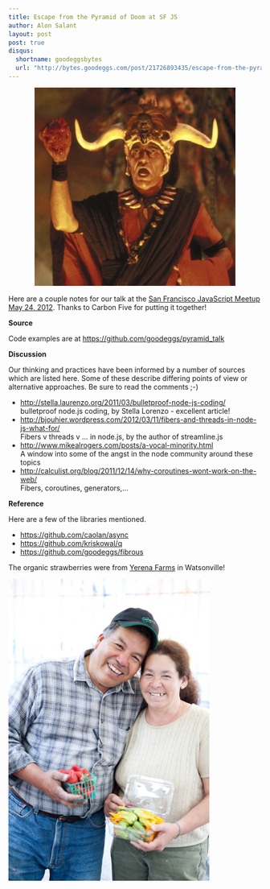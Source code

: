 ```yaml
---
title: Escape from the Pyramid of Doom at SF JS
author: Alon Salant
layout: post
post: true
disqus:
  shortname: goodeggsbytes
  url: "http://bytes.goodeggs.com/post/21726893435/escape-from-the-pyramid-of-doom-at-sf-js"
---
```


<center><a href="http://www.imdb.com/media/rm473086720/tt0087469"><img class="framed" width="400px" src="/images/mola-ram.jpg"></a></center>
<p>
Here are a couple notes for our talk at the <a href="http://www.meetup.com/jsmeetup/events/60203352/">San Francisco JavaScript Meetup May 24, 2012</a>. Thanks to Carbon Five for putting it together!
</p><p>
<b>Source</b>
</p><p>
Code examples are at <a href="https://github.com/goodeggs/pyramid_talk">https://github.com/goodeggs/pyramid_talk</a>
</p><p>
<b>Discussion</b>
</p><p>
Our thinking and practices have been informed by a number of sources which are listed here. Some of these describe differing points of view or alternative approaches. Be sure to read the comments ;-)
</p><ul><li><a href="http://stella.laurenzo.org/2011/03/bulletproof-node-js-coding/">http://stella.laurenzo.org/2011/03/bulletproof-node-js-coding/</a><br>
bulletproof node.js coding, by Stella Lorenzo - excellent article!
</li><li><a href="http://bjouhier.wordpress.com/2012/03/11/fibers-and-threads-in-node-js-what-for/">http://bjouhier.wordpress.com/2012/03/11/fibers-and-threads-in-node-js-what-for/</a><br>
Fibers v threads v … in node.js, by the author of streamline.js
</li><li><a href="http://www.mikealrogers.com/posts/a-vocal-minority.html">http://www.mikealrogers.com/posts/a-vocal-minority.html</a><br>
A window into some of the angst in the node community around these topics
</li><li><a href="http://calculist.org/blog/2011/12/14/why-coroutines-wont-work-on-the-web/">http://calculist.org/blog/2011/12/14/why-coroutines-wont-work-on-the-web/</a><br>
Fibers, coroutines, generators,…
</li></ul><p>
<b>Reference</b>
</p><p>
Here are a few of the libraries mentioned.
</p><ul><li><a href="https://github.com/caolan/async">https://github.com/caolan/async</a>
</li><li><a href="https://github.com/kriskowal/q">https://github.com/kriskowal/q</a>
</li><li><a href="https://github.com/goodeggs/fibrous">https://github.com/goodeggs/fibrous</a>
</li></ul><p>
The organic strawberries were from <a href="http://cuesa.org/farm/yerena-farms">Yerena Farms</a> in Watsonville!
</p><p>
<a href="http://www.flickr.com/photos/missionmercado/5075663423/"><img class="framed" width="400px" src="/images/yerena.jpg"></a>
</p><p>